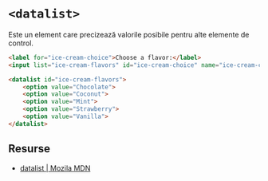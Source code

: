 # `<datalist>`

Este un element care precizează valorile posibile pentru alte elemente de control.

```html
<label for="ice-cream-choice">Choose a flavor:</label>
<input list="ice-cream-flavors" id="ice-cream-choice" name="ice-cream-choice" />

<datalist id="ice-cream-flavors">
    <option value="Chocolate">
    <option value="Coconut">
    <option value="Mint">
    <option value="Strawberry">
    <option value="Vanilla">
</datalist>
```

## Resurse

- [datalist | Mozila MDN](https://developer.mozilla.org/en-US/docs/Web/HTML/Element/datalist)
